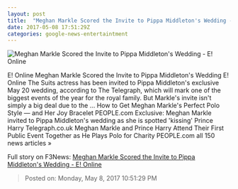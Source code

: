 ```yaml
---
layout: post
title:  "Meghan Markle Scored the Invite to Pippa Middleton's Wedding - E! Online"
date: 2017-05-08 17:51:29Z
categories: google-news-entertaintment
---
```


![Meghan Markle Scored the Invite to Pippa Middleton's Wedding - E! Online](http://akns-images.eonline.com/eol_images/Entire_Site/201748/rs_600x600-170508103846-600.pippa-middleton-meghan-markle-wedding.jpg?downsize=450:*&crop=450:350;left,top)

E! Online Meghan Markle Scored the Invite to Pippa Middleton's Wedding E! Online The Suits actress has been invited to Pippa Middleton's exclusive May 20 wedding, according to The Telegraph, which will mark one of the biggest events of the year for the royal family. But Markle's invite isn't simply a big deal due to the ... How to Get Meghan Markle's Perfect Polo Style — and Her Joy Bracelet PEOPLE.com Exclusive: Meghan Markle invited to Pippa Middleton's wedding as she is spotted 'kissing' Prince Harry Telegraph.co.uk Meghan Markle and Prince Harry Attend Their First Public Event Together as He Plays Polo for Charity PEOPLE.com all 150 news articles »


Full story on F3News: [Meghan Markle Scored the Invite to Pippa Middleton's Wedding - E! Online](http://www.f3nws.com/n/xAXPVC)

> Posted on: Monday, May 8, 2017 10:51:29 PM

